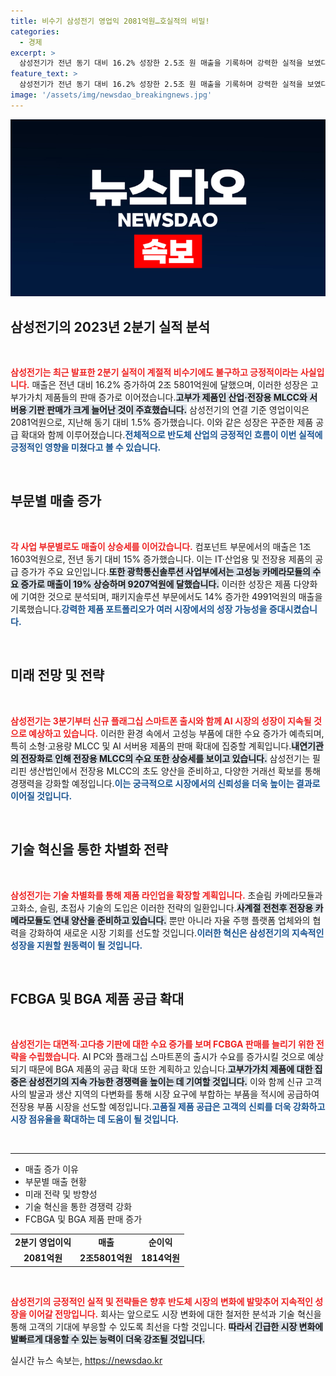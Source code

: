 ```yaml
---
title: 비수기 삼성전기 영업익 2081억원…호실적의 비밀!
categories:
  - 경제
excerpt: >
  삼성전기가 전년 동기 대비 16.2% 성장한 2.5조 원 매출을 기록하며 강력한 실적을 보였다. 고부가 IT·산업용 MLCC와 서버용 기판의 판매 증가로 분위기는 더욱 고조되고 있으며, AI와 스마트폰 출시로 수요 확대가 기대된다.
feature_text: >
  삼성전기가 전년 동기 대비 16.2% 성장한 2.5조 원 매출을 기록하며 강력한 실적을 보였다. 고부가 IT·산업용 MLCC와 서버용 기판의 판매 증가로 분위기는 더욱 고조되고 있으며, AI와 스마트폰 출시로 수요 확대가 기대된다.
image: '/assets/img/newsdao_breakingnews.jpg'
---
```


<p><img src="/assets/img/newsdao_breakingnews.jpg" alt="bookingtag 속보" /></p>

<h2 data-ke-size="size26">삼성전기의 2023년 2분기 실적 분석</h2>

<p data-ke-size="size16">&nbsp;</p>

<p><b><span style="color: #ee2323;">삼성전기는 최근 발표한 2분기 실적이 계절적 비수기에도 불구하고 긍정적이라는 사실입니다.</span></b> 매출은 전년 대비 16.2% 증가하여 2조 5801억원에 달했으며, 이러한 성장은 고부가가치 제품들의 판매 증가로 이어졌습니다.<b><span style="background-color: #21538527;">고부가 제품인 산업·전장용 MLCC와 서버용 기판 판매가 크게 늘어난 것이 주효했습니다.</span></b> 삼성전기의 연결 기준 영업이익은 2081억원으로, 지난해 동기 대비 1.5% 증가했습니다. 이와 같은 성장은 꾸준한 제품 공급 확대와 함께 이루어졌습니다.<b><span style="color: #1a5490;">전체적으로 반도체 산업의 긍정적인 흐름이 이번 실적에 긍정적인 영향을 미쳤다고 볼 수 있습니다.</span></b></p>

<p data-ke-size="size16">&nbsp;</p>

<h2 data-ke-size="size26">부문별 매출 증가</h2>

<p data-ke-size="size16">&nbsp;</p>

<p><b><span style="color: #ee2323;">각 사업 부문별로도 매출이 상승세를 이어갔습니다.</span></b> 컴포넌트 부문에서의 매출은 1조 1603억원으로, 전년 동기 대비 15% 증가했습니다. 이는 IT·산업용 및 전장용 제품의 공급 증가가 주요 요인입니다.<b><span style="background-color: #21538527;">또한 광학통신솔루션 사업부에서는 고성능 카메라모듈의 수요 증가로 매출이 19% 상승하며 9207억원에 달했습니다.</span></b> 이러한 성장은 제품 다양화에 기여한 것으로 분석되며, 패키지솔루션 부문에서도 14% 증가한 4991억원의 매출을 기록했습니다.<b><span style="color: #1a5490;">강력한 제품 포트폴리오가 여러 시장에서의 성장 가능성을 증대시켰습니다.</span></b></p>

<p data-ke-size="size16">&nbsp;</p>

<h2 data-ke-size="size26">미래 전망 및 전략</h2>

<p data-ke-size="size16">&nbsp;</p>

<p><b><span style="color: #ee2323;">삼성전기는 3분기부터 신규 플래그십 스마트폰 출시와 함께 AI 시장의 성장이 지속될 것으로 예상하고 있습니다.</span></b> 이러한 환경 속에서 고성능 부품에 대한 수요 증가가 예측되며, 특히 소형·고용량 MLCC 및 AI 서버용 제품의 판매 확대에 집중할 계획입니다.<b><span style="background-color: #21538527;">내연기관의 전장화로 인해 전장용 MLCC의 수요 또한 상승세를 보이고 있습니다.</span></b> 삼성전기는 필리핀 생산법인에서 전장용 MLCC의 초도 양산을 준비하고, 다양한 거래선 확보를 통해 경쟁력을 강화할 예정입니다.<b><span style="color: #1a5490;">이는 궁극적으로 시장에서의 신뢰성을 더욱 높이는 결과로 이어질 것입니다.</span></b></p>

<p data-ke-size="size16">&nbsp;</p>

<h2 data-ke-size="size26">기술 혁신을 통한 차별화 전략</h2>

<p data-ke-size="size16">&nbsp;</p>

<p><b><span style="color: #ee2323;">삼성전기는 기술 차별화를 통해 제품 라인업을 확장할 계획입니다.</span></b> 초슬림 카메라모듈과 고화소, 슬림, 초접사 기술의 도입은 이러한 전략의 일환입니다.<b><span style="background-color: #21538527;">사계절 전천후 전장용 카메라모듈도 연내 양산을 준비하고 있습니다.</span></b> 뿐만 아니라 자율 주행 플랫폼 업체와의 협력을 강화하여 새로운 시장 기회를 선도할 것입니다.<b><span style="color: #1a5490;">이러한 혁신은 삼성전기의 지속적인 성장을 지원할 원동력이 될 것입니다.</span></b></p>

<p data-ke-size="size16">&nbsp;</p>

<h2 data-ke-size="size26">FCBGA 및 BGA 제품 공급 확대</h2>

<p data-ke-size="size16">&nbsp;</p>

<p><b><span style="color: #ee2323;">삼성전기는 대면적·고다층 기판에 대한 수요 증가를 보며 FCBGA 판매를 늘리기 위한 전략을 수립했습니다.</span></b> AI PC와 플래그십 스마트폰의 출시가 수요를 증가시킬 것으로 예상되기 때문에 BGA 제품의 공급 확대 또한 계획하고 있습니다.<b><span style="background-color: #21538527;">고부가가치 제품에 대한 집중은 삼성전기의 지속 가능한 경쟁력을 높이는 데 기여할 것입니다.</span></b> 이와 함께 신규 고객사의 발굴과 생산 지역의 다변화를 통해 시장 요구에 부합하는 부품을 적시에 공급하여 전장용 부품 시장을 선도할 예정입니다.<b><span style="color: #1a5490;">고품질 제품 공급은 고객의 신뢰를 더욱 강화하고 시장 점유율을 확대하는 데 도움이 될 것입니다.</span></b></p>

<p data-ke-size="size16">&nbsp;</p>

<hr>

<ul>
    <li>매출 증가 이유</li>
    <li>부문별 매출 현황</li>
    <li>미래 전략 및 방향성</li>
    <li>기술 혁신을 통한 경쟁력 강화</li>
    <li>FCBGA 및 BGA 제품 판매 증가</li>
</ul>

<table style="width: 100%;">
  <tr>
    <td style="text-align: center; height: 17px;"><b>2분기 영업이익</b></td>
    <td style="text-align: center; height: 17px;"><b>매출</b></td>
    <td style="text-align: center; height: 17px;"><b>순이익</b></td>
  </tr>
  <tr>
    <td style="text-align: center; height: 17px;"><b>2081억원</b></td>
    <td style="text-align: center; height: 17px;"><b>2조5801억원</b></td>
    <td style="text-align: center; height: 17px;"><b>1814억원</b></td>
  </tr>
</table>

<p data-ke-size="size16">&nbsp;</p>

<p><b><span style="color: #ee2323;">삼성전기의 긍정적인 실적 및 전략들은 향후 반도체 시장의 변화에 발맞추어 지속적인 성장을 이어갈 전망입니다.</span></b> 회사는 앞으로도 시장 변화에 대한 철저한 분석과 기술 혁신을 통해 고객의 기대에 부응할 수 있도록 최선을 다할 것입니다. <b><span style="background-color: #21538527;">따라서 긴급한 시장 변화에 발빠르게 대응할 수 있는 능력이 더욱 강조될 것입니다.</span></b></p>
실시간 뉴스 속보는, <a href="https://newsdao.kr" rel="dofollow">https://newsdao.kr</a>


